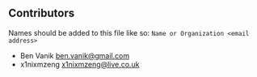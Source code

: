 Contributors
------------

Names should be added to this file like so: `Name or Organization <email address>`

* Ben Vanik <ben.vanik@gmail.com>
* x1nixmzeng <x1nixmzeng@live.co.uk>
